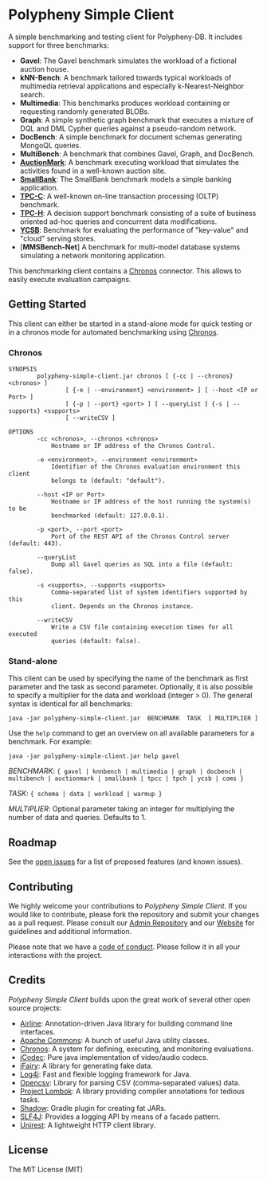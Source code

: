 # Polypheny Simple Client

A simple benchmarking and testing client for Polypheny-DB. It includes support for three benchmarks:

* **Gavel**: The Gavel benchmark simulates the workload of a fictional auction house.
* **kNN-Bench**: A benchmark tailored towards typical workloads of multimedia retrieval applications and especially k-Nearest-Neighbor search.
* **Multimedia**: This benchmarks produces workload containing or requesting randomly generated BLOBs.
* **Graph**: A simple synthetic graph benchmark that executes a mixture of DQL and DML Cypher queries against a pseudo-random network.
* **DocBench**: A simple benchmark for document schemas generating MongoQL queries.
* **MultiBench**: A benchmark that combines Gavel, Graph, and DocBench.
* [**AuctionMark**](http://hstore.cs.brown.edu/projects/auctionmark/): A benchmark executing workload that simulates the activities found in a well-known auction site.
* [**SmallBank**](http://ses.library.usyd.edu.au/bitstream/2123/5353/1/michael-cahill-2009-thesis.pdf): The SmallBank benchmark models a simple banking application.
* [**TPC-C**](http://www.tpc.org/tpcc/): A well-known on-line transaction processing (OLTP) benchmark.
* [**TPC-H**](http://www.tpc.org/tpch/): A decision support benchmark consisting of a suite of business oriented ad-hoc queries and concurrent data modifications.
* [**YCSB**](https://github.com/brianfrankcooper/YCSB): Benchmark for evaluating the performance of "key-value" and "cloud" serving stores.
* [**MMSBench-Net**] A benchmark for multi-model database systems simulating a network monitoring application.

This benchmarking client contains a [Chronos](https://chronos-eaas.org/) connector. This allows to easily execute evaluation campaigns.

## Getting Started

This client can either be started in a stand-alone mode for quick testing or in a chronos mode for automated benchmarking using [Chronos](https://chronos-eaas.org/).

### Chronos

```
SYNOPSIS
        polypheny-simple-client.jar chronos [ {-cc | --chronos} <chronos> ]
                [ {-e | --environment} <environment> ] [ --host <IP or Port> ] 
                [ {-p | --port} <port> ] [ --queryList ] {-s | --supports} <supports> 
                [ --writeCSV ]

OPTIONS
        -cc <chronos>, --chronos <chronos>
            Hostname or IP address of the Chronos Control.

        -e <environment>, --environment <environment>
            Identifier of the Chronos evaluation environment this client
            belongs to (default: "default").

        --host <IP or Port>
            Hostname or IP address of the host running the system(s) to be
            benchmarked (default: 127.0.0.1).

        -p <port>, --port <port>
            Port of the REST API of the Chronos Control server (default: 443).

        --queryList
            Dump all Gavel queries as SQL into a file (default: false).

        -s <supports>, --supports <supports>
            Comma-separated list of system identifiers supported by this
            client. Depends on the Chronos instance.

        --writeCSV
            Write a CSV file containing execution times for all executed
            queries (default: false).
```

### Stand-alone

This client can be used by specifying the name of the benchmark as first parameter and the task as second parameter. Optionally, it is also possible to specify a multiplier for the data and workload (integer > 0). The general syntax is identical for all benchmarks:

```
java -jar polypheny-simple-client.jar  BENCHMARK  TASK  [ MULTIPLIER ] 
```

Use the `help` command to get an overview on all available parameters for a benchmark. For example:

```
java -jar polypheny-simple-client.jar help gavel  
```

_BENCHMARK_: `{ gavel | knnbench | multimedia | graph | docbench | multibench | auctionmark | smallbank | tpcc | tpch | ycsb | coms }`

_TASK_: `{ schema | data | workload | warmup }`

_MULTIPLIER_: Optional parameter taking an integer for multiplying the number of data and queries. Defaults to 1.

## Roadmap

See the [open issues](https://github.com/polypheny/Polypheny-DB/labels/A-client) for a list of proposed features (and known issues).

## Contributing

We highly welcome your contributions to _Polypheny Simple Client_. If you would like to contribute, please fork the repository and submit your changes as a pull request. Please consult our [Admin Repository](https://github.com/polypheny/Admin) and our [Website](https://polypheny.org) for guidelines and additional information.

Please note that we have a [code of conduct](https://github.com/polypheny/Admin/blob/master/CODE_OF_CONDUCT.md). Please follow it in all your interactions with the project.


## Credits

_Polypheny Simple Client_ builds upon the great work of several other open source projects:

* [Airline](https://rvesse.github.io/airline/): Annotation-driven Java library for building command line interfaces.
* [Apache Commons](http://commons.apache.org/): A bunch of useful Java utility classes.
* [Chronos](https://chronos-eaas.org/): A system for defining, executing, and monitoring evaluations.
* [jCodec](https://github.com/Devskiller/jfairy/): Pure java implementation of video/audio codecs.
* [jFairy](https://github.com/Devskiller/jfairy/): A library for generating fake data.
* [Log4j](https://logging.apache.org/log4j/2.x/): Fast and flexible logging framework for Java.
* [Opencsv](http://opencsv.sourceforge.net/): Library for parsing CSV (comma-separated values) data.
* [Project Lombok](https://projectlombok.org/): A library providing compiler annotations for tedious tasks.
* [Shadow](https://imperceptiblethoughts.com/shadow/): Gradle plugin for creating fat JARs.
* [SLF4J](http://www.slf4j.org/): Provides a logging API by means of a facade pattern.
* [Unirest](http://kong.github.io/unirest-java/): A lightweight HTTP client library.

## License

The MIT License (MIT)